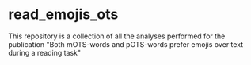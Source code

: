 # read_emojis_ots
This repository is a collection of all the analyses performed for the publication "Both mOTS-words and pOTS-words prefer emojis over text during a reading task"
